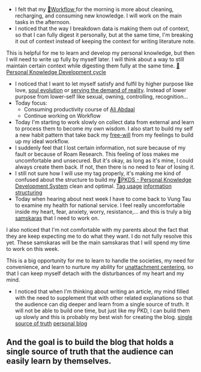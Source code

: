- I felt that my [🌱Workflow ](<🌱Workflow .md>) for the morning is more about cleaning, recharging, and consuming new knowledge. I will work on the main tasks in the afternoon.
- I noticed that the way I breakdown data is making them out of context, so that I can fully digest it personally, but at the same time, I'm breaking it out of context instead of keeping the context for writing literature note. 

This is helpful for me to learn and develop my personal knowledge, but then I will need to write up fully by myself later. I will think about a way to still maintain certain context while digesting them fully at the same time. [🌱Personal Knowledge Development cycle](<🌱Personal Knowledge Development cycle.md>)
- I noticed that I want to let myself satisfy and fulfil by higher purpose like love, [soul evolution](<soul evolution.md>) or [serving the demand of reality](<serving the demand of reality.md>). Instead of lower purpose from lower-self like sexual, owning, controlling, recognition...
- Today focus:
    - Consuming productivity course of [Ali Abdaal](<Ali Abdaal.md>)
    - Continue working on Workflow
- Today I'm starting to work slowly on collect data from external and learn to process them to become my own wisdom. I also start to build my self a new habit pattern that take back my [free-will](<free-will.md>) from my feelings to build up my ideal workflow.
- I suddenly feel that I lost certain information, not sure because of my fault or because of Roam Research. This feeling of loss makes me uncomfortable and unsecured. But it's okay,  as long as it's mine, I could always create them back. If not, then there is no need to fear of losing it.
- I still not sure how I will use my tag properly, it's making me kind of confused about the structure to build my [🌱PKDS - Personal Knowledge Development System](<🌱PKDS - Personal Knowledge Development System.md>) clean and optimal. [Tag usage](<Tag usage.md>) [information structuring](<information structuring.md>)
- Today when hearing about next week I have to come back to Vung Tau to examine my health for national service. I feel really uncomfortable inside my heart, fear, anxiety, worry, resistance,... and this is truly a big [samskaras](<samskaras.md>) that I need to work on. 

I also noticed that I'm not comfortable with my parents about the fact that they are keep expecting me to do what they want. I do not fully resolve this yet. These samskaras will be the main samskaras that I will spend my time to work on this week.

This is a big opportunity for me to learn to handle the societies, my need for convenience, and learn to nurture my ability for [unattachment centering](<unattachment centering.md>), so that I can keep myself detach with the disturbances of my heart and my mind.
- I noticed that when I'm thinking about writing an article, my mind filled with the need to supplement that with other related explanations so that the audience can dig deeper and learn from a single source of truth. It will not be able to build one time, but just like my PKD, I can build them up slowly and this is probably my best wish for creating the blog. [single source of truth](<single source of truth.md>) [personal blog](<personal blog.md>)

And the goal is to build the blog that holds a single source of truth that the audience can easily learn by themselves. 
- 
